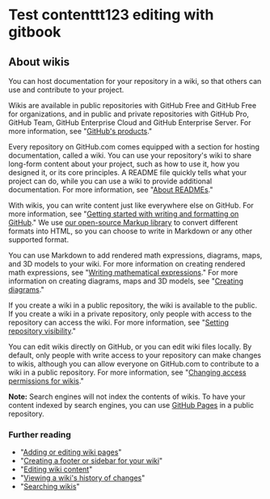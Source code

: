 # Test contenttt123 editing with gitbook

## About wikis

You can host documentation for your repository in a wiki, so that others can use and contribute to your project.

Wikis are available in public repositories with GitHub Free and GitHub Free for organizations, and in public and private repositories with GitHub Pro, GitHub Team, GitHub Enterprise Cloud and GitHub Enterprise Server. For more information, see "[GitHub's products](https://docs.github.com/en/get-started/learning-about-github/githubs-products)."

Every repository on GitHub.com comes equipped with a section for hosting documentation, called a wiki. You can use your repository's wiki to share long-form content about your project, such as how to use it, how you designed it, or its core principles. A README file quickly tells what your project can do, while you can use a wiki to provide additional documentation. For more information, see "[About READMEs](https://docs.github.com/en/articles/about-readmes)."

With wikis, you can write content just like everywhere else on GitHub. For more information, see "[Getting started with writing and formatting on GitHub](https://docs.github.com/en/articles/getting-started-with-writing-and-formatting-on-github)." We use [our open-source Markup library](https://github.com/github/markup) to convert different formats into HTML, so you can choose to write in Markdown or any other supported format.

You can use Markdown to add rendered math expressions, diagrams, maps, and 3D models to your wiki. For more information on creating rendered math expressions, see "[Writing mathematical expressions](https://docs.github.com/en/get-started/writing-on-github/working-with-advanced-formatting/writing-mathematical-expressions)." For more information on creating diagrams, maps and 3D models, see "[Creating diagrams](https://docs.github.com/en/get-started/writing-on-github/working-with-advanced-formatting/creating-diagrams)."

If you create a wiki in a public repository, the wiki is available to the public. If you create a wiki in a private repository, only people with access to the repository can access the wiki. For more information, see "[Setting repository visibility](https://docs.github.com/en/articles/setting-repository-visibility)."

You can edit wikis directly on GitHub, or you can edit wiki files locally. By default, only people with write access to your repository can make changes to wikis, although you can allow everyone on GitHub.com to contribute to a wiki in a public repository. For more information, see "[Changing access permissions for wikis](https://docs.github.com/en/communities/documenting-your-project-with-wikis/changing-access-permissions-for-wikis)."

**Note:** Search engines will not index the contents of wikis. To have your content indexed by search engines, you can use [GitHub Pages](https://docs.github.com/en/pages) in a public repository.

### Further reading <a href="#further-reading" id="further-reading"></a>

* "[Adding or editing wiki pages](https://docs.github.com/en/communities/documenting-your-project-with-wikis/adding-or-editing-wiki-pages)"
* "[Creating a footer or sidebar for your wiki](https://docs.github.com/en/communities/documenting-your-project-with-wikis/creating-a-footer-or-sidebar-for-your-wiki)"
* "[Editing wiki content](https://docs.github.com/en/communities/documenting-your-project-with-wikis/editing-wiki-content)"
* "[Viewing a wiki's history of changes](https://docs.github.com/en/articles/viewing-a-wiki-s-history-of-changes)"
* "[Searching wikis](https://docs.github.com/en/search-github/searching-on-github/searching-wikis)"
